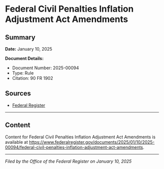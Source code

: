 # Federal Civil Penalties Inflation Adjustment Act Amendments

## Summary

**Date:** January 10, 2025

**Document Details:**
- Document Number: 2025-00094
- Type: Rule
- Citation: 90 FR 1902

## Sources
- [Federal Register](https://www.federalregister.gov/documents/2025/01/10/2025-00094/federal-civil-penalties-inflation-adjustment-act-amendments)

---

## Content

Content for Federal Civil Penalties Inflation Adjustment Act Amendments is available at https://www.federalregister.gov/documents/2025/01/10/2025-00094/federal-civil-penalties-inflation-adjustment-act-amendments.

---

*Filed by the Office of the Federal Register on January 10, 2025*

